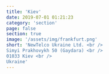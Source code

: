 ```yaml
---
title: 'Kiev'
date: 2019-07-01 01:21:23
category: 'section'
page: false
section: true
image: '/assets/img/frankfurt.png'
short: 'NewTelco Ukraine Ltd. <br />
Simyi Prakhovykh 50 (Gaydara) <br />
01033 Kiev <br />
Ukraine'
---
```

